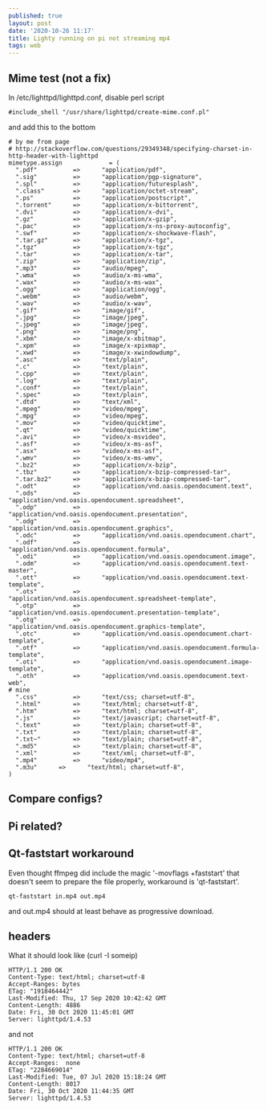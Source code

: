 ```yaml
---
published: true
layout: post
date: '2020-10-26 11:17'
title: Lighty running on pi not streaming mp4
tags: web 
---
```

## Mime test (not a fix)

In /etc/lighttpd/lighttpd.conf, disable perl script

    #include_shell "/usr/share/lighttpd/create-mime.conf.pl"

and add this to the bottom

    # by me from page
    # http://stackoverflow.com/questions/29349348/specifying-charset-in-http-header-with-lighttpd
    mimetype.assign             = (
      ".pdf"          =>      "application/pdf",
      ".sig"          =>      "application/pgp-signature",
      ".spl"          =>      "application/futuresplash",
      ".class"        =>      "application/octet-stream",
      ".ps"           =>      "application/postscript",
      ".torrent"      =>      "application/x-bittorrent",
      ".dvi"          =>      "application/x-dvi",
      ".gz"           =>      "application/x-gzip",
      ".pac"          =>      "application/x-ns-proxy-autoconfig",
      ".swf"          =>      "application/x-shockwave-flash",
      ".tar.gz"       =>      "application/x-tgz",
      ".tgz"          =>      "application/x-tgz",
      ".tar"          =>      "application/x-tar",
      ".zip"          =>      "application/zip",
      ".mp3"          =>      "audio/mpeg",
      ".wma"          =>      "audio/x-ms-wma",
      ".wax"          =>      "audio/x-ms-wax",
      ".ogg"          =>      "application/ogg",
      ".webm"         =>      "audio/webm",
      ".wav"          =>      "audio/x-wav",
      ".gif"          =>      "image/gif",
      ".jpg"          =>      "image/jpeg",
      ".jpeg"         =>      "image/jpeg",
      ".png"          =>      "image/png",
      ".xbm"          =>      "image/x-xbitmap",
      ".xpm"          =>      "image/x-xpixmap",
      ".xwd"          =>      "image/x-xwindowdump",
      ".asc"          =>      "text/plain",
      ".c"            =>      "text/plain",
      ".cpp"          =>      "text/plain",
      ".log"          =>      "text/plain",
      ".conf"         =>      "text/plain",
      ".spec"         =>      "text/plain",
      ".dtd"          =>      "text/xml",
      ".mpeg"         =>      "video/mpeg",
      ".mpg"          =>      "video/mpeg",
      ".mov"          =>      "video/quicktime",
      ".qt"           =>      "video/quicktime",
      ".avi"          =>      "video/x-msvideo",
      ".asf"          =>      "video/x-ms-asf",
      ".asx"          =>      "video/x-ms-asf",
      ".wmv"          =>      "video/x-ms-wmv",
      ".bz2"          =>      "application/x-bzip",
      ".tbz"          =>      "application/x-bzip-compressed-tar",
      ".tar.bz2"      =>      "application/x-bzip-compressed-tar",
      ".odt"          =>      "application/vnd.oasis.opendocument.text", 
      ".ods"          =>      "application/vnd.oasis.opendocument.spreadsheet", 
      ".odp"          =>      "application/vnd.oasis.opendocument.presentation", 
      ".odg"          =>      "application/vnd.oasis.opendocument.graphics", 
      ".odc"          =>      "application/vnd.oasis.opendocument.chart", 
      ".odf"          =>      "application/vnd.oasis.opendocument.formula", 
      ".odi"          =>      "application/vnd.oasis.opendocument.image", 
      ".odm"          =>      "application/vnd.oasis.opendocument.text-master", 
      ".ott"          =>      "application/vnd.oasis.opendocument.text-template",
      ".ots"          =>      "application/vnd.oasis.opendocument.spreadsheet-template",
      ".otp"          =>      "application/vnd.oasis.opendocument.presentation-template",
      ".otg"          =>      "application/vnd.oasis.opendocument.graphics-template",
      ".otc"          =>      "application/vnd.oasis.opendocument.chart-template",
      ".otf"          =>      "application/vnd.oasis.opendocument.formula-template",
      ".oti"          =>      "application/vnd.oasis.opendocument.image-template",
      ".oth"          =>      "application/vnd.oasis.opendocument.text-web", 
    # mine
      ".css"          =>      "text/css; charset=utf-8",
      ".html"         =>      "text/html; charset=utf-8",
      ".htm"          =>      "text/html; charset=utf-8",
      ".js"           =>      "text/javascript; charset=utf-8",
      ".text"         =>      "text/plain; charset=utf-8",
      ".txt"          =>      "text/plain; charset=utf-8",
      ".txt~"         =>      "text/plain; charset=utf-8",
      ".md5"          =>      "text/plain; charset=utf-8",
      ".xml"          =>      "text/xml; charset=utf-8",
      ".mp4"          =>      "video/mp4",
      ".m3u"	  =>	  "text/html; charset=utf-8",
    )

## Compare configs?

## Pi related?

## Qt-faststart workaround

Even thought ffmpeg did include the magic '-movflags +faststart' that doesn't seem to prepare the file properly, workaround is 'qt-faststart'.

    qt-faststart in.mp4 out.mp4
    
and out.mp4 should at least behave as progressive download.

## headers

What it should look like (curl -I someip)

    HTTP/1.1 200 OK
    Content-Type: text/html; charset=utf-8
    Accept-Ranges: bytes
    ETag: "1918464442"
    Last-Modified: Thu, 17 Sep 2020 10:42:42 GMT
    Content-Length: 4886
    Date: Fri, 30 Oct 2020 11:45:01 GMT
    Server: lighttpd/1.4.53
    
and not

    HTTP/1.1 200 OK
    Content-Type: text/html; charset=utf-8
    Accept-Ranges:  none
    ETag: "2284669014"
    Last-Modified: Tue, 07 Jul 2020 15:18:24 GMT
    Content-Length: 8017
    Date: Fri, 30 Oct 2020 11:44:35 GMT
    Server: lighttpd/1.4.53
